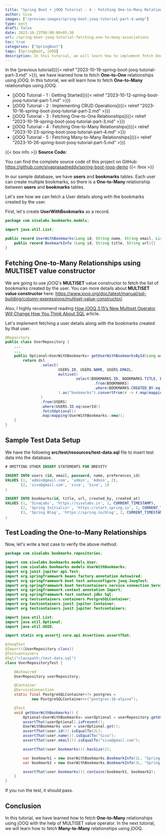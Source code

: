 ```yaml
---
title: "Spring Boot + jOOQ Tutorial - 4 : Fetching One-to-Many Relationships"
author: Siva
images: ["/preview-images/spring-boot-jooq-tutorial-part-4.webp"]
type: post
draft: false
date: 2023-10-23T06:00:00+05:30
url: /spring-boot-jooq-tutorial-fetching-one-to-many-associations
toc: true
categories: ["SpringBoot"]
tags: [SpringBoot, jOOQ]
description: In this tutorial, we will learn how to implement fetch One-to-Many relationships using jOOQ.
---
```

In the [previous tutorial]({{< relref "2023-10-19-spring-boot-jooq-tutorial-part-3.md" >}}), 
we have learned how to fetch **One-to-One** relationships using jOOQ.
In this tutorial, we will learn how to fetch **One-to-Many** relationships using jOOQ.

* [jOOQ Tutorial - 1 : Getting Started]({{< relref "2023-10-12-spring-boot-jooq-tutorial-part-1.md" >}})
* [jOOQ Tutorial - 2 : Implementing CRUD Operations]({{< relref "2023-10-16-spring-boot-jooq-tutorial-part-2.md" >}})
* [jOOQ Tutorial - 3 : Fetching One-to-One Relationships]({{< relref "2023-10-19-spring-boot-jooq-tutorial-part-3.md" >}})
* [jOOQ Tutorial - 4 : Fetching One-to-Many Relationships]({{< relref "2023-10-23-spring-boot-jooq-tutorial-part-4.md" >}})
* [jOOQ Tutorial - 5 : Fetching Many-to-Many Relationships]({{< relref "2023-10-26-spring-boot-jooq-tutorial-part-5.md" >}})

{{< box info >}}
**Source Code:**

You can find the complete source code of this project on GitHub:
https://github.com/sivaprasadreddy/spring-boot-jooq-demo
{{< /box >}}

In our sample database, we have **users** and **bookmarks** tables.
Each user can create multiple bookmarks, so there is a **One-to-Many** relationship between **users** and **bookmarks** tables. 

Let's see how we can fetch a User details along with the bookmarks created by the user.

First, let's create **UserWithBookmarks** as a record.

```java 
package com.sivalabs.bookmarks.models;

import java.util.List;

public record UserWithBookmarks(Long id, String name, String email, List<BookmarkInfo> bookmarks) {
    public record BookmarkInfo (Long id, String title, String url){}
}
```

## Fetching One-to-Many Relationships using MULTISET value constructor

We are going to use jOOQ's **MULTISET** value constructor to fetch the list of bookmarks created by the user.
You can more details about **MULTISET value constructor** here: https://www.jooq.org/doc/latest/manual/sql-building/column-expressions/multiset-value-constructor/.

Also, I highly recommend reading [How jOOQ 3.15’s New Multiset Operator Will Change How You Think About SQL](https://blog.jooq.org/jooq-3-15s-new-multiset-operator-will-change-how-you-think-about-sql/) article.

Let's implement fetching a user details along with the bookmarks created by that user.

```java
@Repository
public class UserRepository {
    ...
    ...
    public Optional<UserWithBookmarks> getUserWithBookmarksById(Long userId) {
        return dsl
                .select(
                        USERS.ID, USERS.NAME, USERS.EMAIL,
                        multiset(
                                select(BOOKMARKS.ID, BOOKMARKS.TITLE, BOOKMARKS.URL)
                                        .from(BOOKMARKS)
                                        .where(BOOKMARKS.CREATED_BY.eq(USERS.ID))
                        ).as("bookmarks").convertFrom(r -> r.map(mapping(UserWithBookmarks.BookmarkInfo::new)))
                )
                .from(USERS)
                .where(USERS.ID.eq(userId))
                .fetchOptional()
                .map(mapping(UserWithBookmarks::new));
    }
}
```

## Sample Test Data Setup
We have the following **src/test/resources/test-data.sql** file to insert test data into the database.

```sql
# OMITTING OTHER INSERT STATEMENTS FOR BREVITY

INSERT INTO users (id, email, password, name, preferences_id)
VALUES (1, 'admin@gmail.com', 'admin', 'Admin', 2),
       (2, 'siva@gmail.com', 'siva', 'Siva', 1)
;
  
INSERT INTO bookmarks(id, title, url, created_by, created_at)
VALUES (1, 'SivaLabs', 'https://sivalabs.in', 1, CURRENT_TIMESTAMP),
       (2, 'Spring Initializr', 'https://start.spring.io', 2, CURRENT_TIMESTAMP),
       (3, 'Spring Blog', 'https://spring.io/blog', 2, CURRENT_TIMESTAMP)
;
```

## Test Loading the One-to-Many Relationships 
Now, let's write a test case to verify the above method.

```java
package com.sivalabs.bookmarks.repositories;

import com.sivalabs.bookmarks.models.User;
import com.sivalabs.bookmarks.models.UserWithBookmarks;
import org.junit.jupiter.api.Test;
import org.springframework.beans.factory.annotation.Autowired;
import org.springframework.boot.test.autoconfigure.jooq.JooqTest;
import org.springframework.boot.testcontainers.service.connection.ServiceConnection;
import org.springframework.context.annotation.Import;
import org.springframework.test.context.jdbc.Sql;
import org.testcontainers.containers.PostgreSQLContainer;
import org.testcontainers.junit.jupiter.Container;
import org.testcontainers.junit.jupiter.Testcontainers;

import java.util.List;
import java.util.Optional;
import java.util.UUID;

import static org.assertj.core.api.Assertions.assertThat;

@JooqTest
@Import({UserRepository.class})
@Testcontainers
@Sql("classpath:/test-data.sql")
class UserRepositoryTest {

    @Autowired
    UserRepository userRepository;

    @Container
    @ServiceConnection
    static final PostgreSQLContainer<?> postgres =
            new PostgreSQLContainer<>("postgres:16-alpine");

    @Test
    void getUserWithBookmarks() {
        Optional<UserWithBookmarks> userOptional = userRepository.getUserWithBookmarksById(2L);
        assertThat(userOptional).isPresent();
        UserWithBookmarks user = userOptional.get();
        assertThat(user.id()).isEqualTo(2L);
        assertThat(user.name()).isEqualTo("Siva");
        assertThat(user.email()).isEqualTo("siva@gmail.com");

        assertThat(user.bookmarks()).hasSize(2);

        var bookmark1 = new UserWithBookmarks.BookmarkInfo(2L, "Spring Initializr", "https://start.spring.io");
        var bookmark2 = new UserWithBookmarks.BookmarkInfo(3L, "Spring Blog", "https://spring.io/blog");

        assertThat(user.bookmarks()).contains(bookmark1, bookmark2);
    }
}
```

If you run the test, it should pass.

## Conclusion
In this tutorial, we have learned how to fetch **One-to-Many** relationships using jOOQ with the help of MULTISET value operator.
In the next tutorial, we will learn how to fetch **Many-to-Many** relationships using jOOQ.
